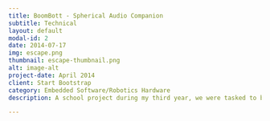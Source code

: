 ```yaml
---
title: BoomBott - Spherical Audio Companion
subtitle: Technical
layout: default
modal-id: 2
date: 2014-07-17
img: escape.png
thumbnail: escape-thumbnail.png
alt: image-alt
project-date: April 2014
client: Start Bootstrap
category: Embedded Software/Robotics Hardware
description: A school project during my third year, we were tasked to build a Spherical robot that performs a special function besides being able to move. Taking knowledge from previous projects and experiences, we employed design thinking skills to ideate and prototype our robot. We were also thought the “waterfall” method in project management, going through modified versions of System Requirements Review (SRR), System Design Review (SDR), and Preliminary Design Review (PDR). Through these steps, our team has created a spherical Bluetooth speaker that has the ability to follow you, through the Pixycam technology.

---
```

